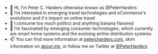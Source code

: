 - 👋 Hi, I’m Peter C. Harders otherwise known as @PeterHarders
- 👀 I’m interested in emerging travel technologies and eCommerce's evolutionn and it's impact on online travel
- 🍌 I consume too much politics and anything banana flavored
- 🌱 I’m fascinated by emerging consumer technologies, which currently are smart home systems and the evolving airline distribution systems
- 📫 You can find more information at [petercharders.com](https://wwww.linkedin.com/in/peterharders), skim information on [about.me](https://about.me/petercharders), or follow me on Twitter at [@PeterHarders](https://twitter.com/PeterHarders)
<!---
PeterHarders/PeterHarders is a ✨ special ✨ repository because its `README.md` (this file) appears on your GitHub profile.
You can click the Preview link to take a look at your changes.
--->
